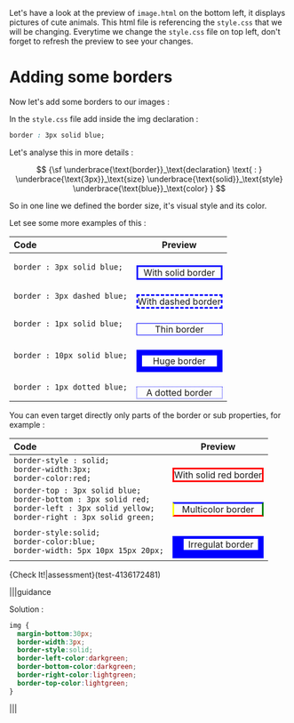 Let's have a look at the preview of `image.html` on the bottom left, it displays pictures of cute animals. This html file is referencing the `style.css` that we will be changing. Everytime we change the `style.css` file on top left, don't forget to refresh the preview to see your changes.

# Adding some borders

Now let's add some borders to our images :

In the `style.css` file add inside the img declaration :

```css
border : 3px solid blue;
```

Let's analyse this in more details :

$$
{\sf
\underbrace{\text{border}}_\text{declaration}
\text{ : } 
\underbrace{\text{3px}}_\text{size}
\underbrace{\text{solid}}_\text{style}  
\underbrace{\text{blue}}_\text{color} 
}
$$

So in one line we defined the border size, it's visual style and its color.

Let see some more examples of this :

| Code | Preview |
|:---- |:------: |
| `border : 3px solid blue;` | <div style='border : 3px solid blue;'>With solid border</div> |
| `border : 3px dashed blue;` | <div style='border : 3px dashed blue;'>With dashed border</div> |
| `border : 1px solid blue;` | <div style='border : 1px solid blue;'>Thin border</div> |
| `border : 10px solid blue;` | <div style='border : 10px solid blue;'>Huge border</div> |
| `border : 1px dotted blue;` | <div style='border : 1px dotted blue;'>A dotted border</div> |

You can even target directly only parts of the border or sub properties, for example :

| Code | Preview |
|:----|:------: |
| `border-style : solid;`<br>`border-width:3px;`<br>`border-color:red;` | <div style='border-style:solid; border-width:3px;border-color:red;'>With solid red border</div> |
| `border-top : 3px solid blue;` <br> `border-bottom : 3px solid red;` <br> `border-left : 3px solid yellow;` <br> `border-right : 3px solid green;`  | <div style='border-top : 3px solid blue;border-bottom : 3px solid red;border-left : 3px solid yellow;border-right : 3px solid green;'>Multicolor border</div> |
| `border-style:solid;` <br> `border-color:blue;` <br> `border-width: 5px 10px 15px 20px;` | <div style='border-style:solid; border-color:blue;border-width: 5px 10px 15px 20px;'>Irregulat border</div> |

{Check It!|assessment}(test-4136172481)


|||guidance

Solution : 

```css
img {
  margin-bottom:30px;
  border-width:3px;
  border-style:solid;
  border-left-color:darkgreen;
  border-bottom-color:darkgreen;
  border-right-color:lightgreen;
  border-top-color:lightgreen;
}
```

|||




